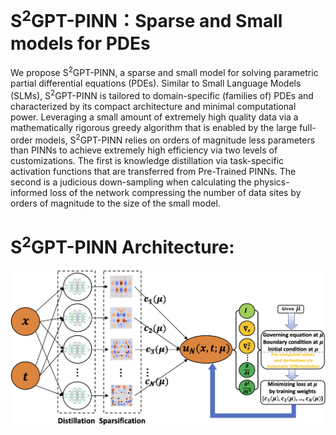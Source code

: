 # S<sup>2</sup>GPT-PINN：Sparse and Small models for PDEs
We propose S<sup>2</sup>GPT-PINN, a sparse and small model for solving parametric partial differential equations (PDEs). Similar to Small Language Models (SLMs), S<sup>2</sup>GPT-PINN is tailored to domain-specific (families of) PDEs and characterized by its compact architecture and minimal computational power. Leveraging a small amount of extremely high quality data via a mathematically rigorous greedy algorithm that is enabled by the large full-order models, S<sup>2</sup>GPT-PINN relies on orders of magnitude less parameters than PINNs to achieve extremely high efficiency via two levels of customizations. The first is knowledge distillation via task-specific activation functions that are transferred from Pre-Trained PINNs. The second is a judicious down-sampling when calculating the physics-informed loss of the network compressing the number of data sites by orders of magnitude to the size of the small model.


# S<sup>2</sup>GPT-PINN Architecture:
![image](https://github.com/DuktigYajie/S2GPT-PINN/blob/main/S2GPT-PINN-Schematic.png)
